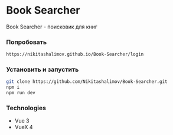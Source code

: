 # Book Searcher

Book Searcher - поисковик для книг

### Попробовать
```sh
https://nikitashalimov.github.io/Book-Searcher/login
```

### Установить и запустить
```sh
git clone https://github.com/Nikitashalimov/Book-Searcher.git
npm i
npm run dev
```

### Technologies

- Vue 3
- VueX 4
